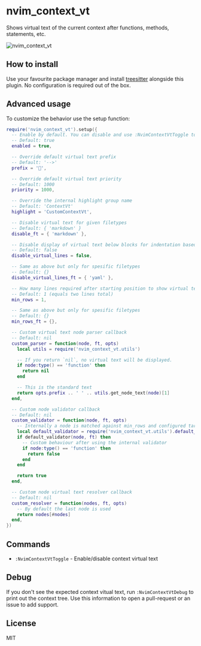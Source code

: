 # nvim_context_vt

Shows virtual text of the current context after functions, methods, statements, etc.

![nvim_context_vt](https://user-images.githubusercontent.com/866743/128077347-051430c4-2c89-4161-aa48-5a5793ec8499.gif)

## How to install

Use your favourite package manager and install [treesitter](https://github.com/nvim-treesitter/nvim-treesitter)
alongside this plugin. No configuration is required out of the box.

## Advanced usage

To customize the behavior use the setup function:

```lua
require('nvim_context_vt').setup({
  -- Enable by default. You can disable and use :NvimContextVtToggle to maually enable.
  -- Default: true
  enabled = true,

  -- Override default virtual text prefix
  -- Default: '-->'
  prefix = '',

  -- Override default virtual text priority
  -- Default: 1000
  priority = 1000,

  -- Override the internal highlight group name
  -- Default: 'ContextVt'
  highlight = 'CustomContextVt',

  -- Disable virtual text for given filetypes
  -- Default: { 'markdown' }
  disable_ft = { 'markdown' },

  -- Disable display of virtual text below blocks for indentation based languages like Python
  -- Default: false
  disable_virtual_lines = false,

  -- Same as above but only for spesific filetypes
  -- Default: {}
  disable_virtual_lines_ft = { 'yaml' },

  -- How many lines required after starting position to show virtual text
  -- Default: 1 (equals two lines total)
  min_rows = 1,

  -- Same as above but only for spesific filetypes
  -- Default: {}
  min_rows_ft = {},

  -- Custom virtual text node parser callback
  -- Default: nil
  custom_parser = function(node, ft, opts)
    local utils = require('nvim_context_vt.utils')

    -- If you return `nil`, no virtual text will be displayed.
    if node:type() == 'function' then
      return nil
    end

    -- This is the standard text
    return opts.prefix .. ' ' .. utils.get_node_text(node)[1]
  end,

  -- Custom node validator callback
  -- Default: nil
  custom_validator = function(node, ft, opts)
    -- Internally a node is matched against min_rows and configured targets
    local default_validator = require('nvim_context_vt.utils').default_validator
    if default_validator(node, ft) then
      -- Custom behaviour after using the internal validator
      if node:type() == 'function' then
        return false
      end
    end

    return true
  end,

  -- Custom node virtual text resolver callback
  -- Default: nil
  custom_resolver = function(nodes, ft, opts)
    -- By default the last node is used
    return nodes[#nodes]
  end,
})
```

## Commands

* `:NvimContextVtToggle` - Enable/disable context virtual text

## Debug

If you don't see the expected context vitual text, run `:NvimContextVtDebug` to print out the
context tree. Use this information to open a pull-request or an issue to add support.

## License

MIT
